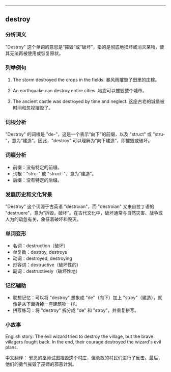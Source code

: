 
---------------
## destroy
### 分析词义
"Destroy" 这个单词的意思是“摧毁”或“破坏”，指的是彻底地损坏或消灭某物，使其无法再被使用或恢复原状。

### 列举例句
1. The storm destroyed the crops in the fields.
   暴风雨摧毁了田里的庄稼。

2. An earthquake can destroy entire cities.
   地震可以摧毁整个城市。

3. The ancient castle was destroyed by time and neglect.
   这座古老的城堡被时间和忽视摧毁了。

### 词根分析
"Destroy" 的词根是 "de-"，这是一个表示“向下”的前缀，以及 "struct" 或 "stru-"，意为“建造”。因此，"destroy" 可以理解为“向下建造”，即摧毁或破坏。

### 词缀分析
- 前缀：没有特定的前缀。
- 词根："stru-" 或 "struct-"，意为“建造”。
- 后缀：没有特定的后缀。

### 发展历史和文化背景
"Destroy" 这个词源于古英语 "destroian"，而 "destroian" 又来自拉丁语的 "destruere"，意为“拆毁，破坏”。在古代文化中，破坏通常与自然灾害、战争或人为的疏忽有关，象征着破坏和毁灭。

### 单词变形
- 名词：destruction（破坏）
- 单复数：destroy, destroys
- 动词：destroyed, destroying
- 形容词：destructive（破坏性的）
- 副词：destructively（破坏性地）

### 记忆辅助
- 联想记忆：可以将 "destroy" 想象成 "de"（向下）加上 "stroy"（建造），就像是从下面拆掉一座建筑物一样。
- 拼写练习：将 "destroy" 拆分成 "de" 和 "stroy"，并重复拼写。

### 小故事
English story:
The evil wizard tried to destroy the village, but the brave villagers fought back. In the end, their courage destroyed the wizard's evil plans.

中文翻译：
邪恶的巫师试图摧毁这个村庄，但勇敢的村民们进行了反击。最后，他们的勇气摧毁了巫师的邪恶计划。

